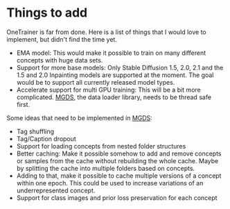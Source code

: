 # Things to add

OneTrainer is far from done. Here is a list of things that I would love to implement, but didn't find the time yet.

- EMA model: This would make it possible to train on many different concepts with huge data sets.
- Support for more base models: Only Stable Diffusion 1.5, 2.0, 2.1 and the 1.5 and 2.0 Inpainting models are supported at the
  moment. The goal would be to support all currently released model types.
- Accelerate support for multi GPU training: This will be a bit more complicated.
  [MGDS](https://github.com/Nerogar/MGDS), the data loader library, needs to be thread safe first.

Some ideas that need to be implemented in [MGDS](https://github.com/Nerogar/MGDS):

- Tag shuffling
- Tag/Caption dropout
- Support for loading concepts from nested folder structures
- Better caching: Make it possible somehow to add and remove concepts or samples from the cache without rebuilding the
  whole cache. Maybe by splitting the cache into multiple folders based on concepts.
- Adding to that, make it possible to cache multiple versions of a concept within one epoch. This could be used to
  increase variations of an underrepresented concept.
- Support for class images and prior loss preservation for each concept
